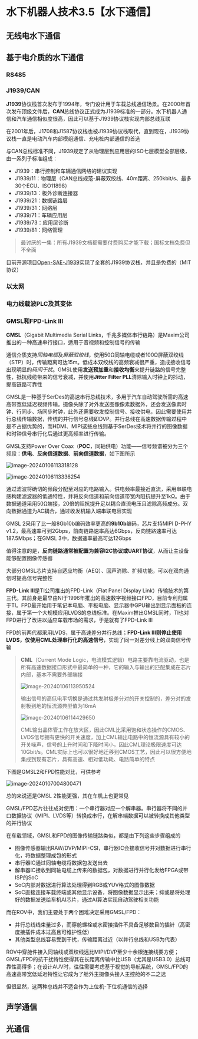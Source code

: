 # 水下机器人技术3.5【水下通信】







## 无线电水下通信







##  基于电介质的水下通信







### RS485





### J1939/CAN

**J1939**协议栈首次发布于1994年，专门设计用于车载总线通信场景。在2000年首次发布顶级文件后，**CAN**总线协议正式成为J1939标准的一部分。水下机器人通信和汽车通信相似度很高，因此可以基于J1939协议栈实现内部总线互联

在2001年后，J1708和J1587协议栈也被J1939协议栈取代，直到现在，J1939协议栈一直是电动汽车内部模组通信、充电桩内部通信的首选

与CAN总线标准不同，J1939规定了从物理层到应用层的ISO七层模型全部层级，由一系列子标准组成：

* J1939：串行控制和车辆通信网络的建议实现
* J1939/11：物理层（CAN总线规范-屏蔽双绞线、40m距离、250kbit/s、最多30个ECU、ISO11898）
* J1939/13：板外诊断连接器
* J1939/21：数据链路层
* J1939/31：网络层
* J1939/71：车辆应用层
* J1939/73：应用层诊断
* J1939/81：网络管理

> 最讨厌的一集：所有J1939文档都需要付费购买才能下载；国标文档免费但不全面

目前开源项目[Open-SAE-J1939](https://github.com/DanielMartensson/Open-SAE-J1939/tree/main)实现了全套的J1939协议栈，并且是免费的（MIT协议）

### 以太网







### 电力线载波PLC及其变体







### GMSL和FPD-Link III

**GMSL**（Gigabit Multimedia Serial Links，千兆多媒体串行链路）是Maxim公司推出的一种高速串行接口，适用于音视频和控制信号的传输

通信介质支持*同轴电缆*及*屏蔽双绞线*，使用50Ω同轴电缆或者100Ω屏蔽双绞线（STP）时，传输距离可达15m。低成本双绞线的高频衰减很严重，造成接收信号出现明显的*码间干扰*。GMSL使用**发送预加重**和**接收均衡**来提升链路的信号完整性，抵抗线缆带来的信号衰减，并使用**Jitter Filter PLL**清除输入时钟上的抖动，提高链路可靠性

GMSL是一种基于SerDes的高速串行总线技术，多用于汽车自动驾驶所需的高速高带宽低延迟视频传输。摄像头除了对外发送图像像素数据外，还会发送像素时钟、行同步、场同步时钟，此外还需要收发控制信号、接收供电，因此需要使用并行总线传输数据，传统的并行信号总线即DVP。并行总线在高速数据传输过程中是不占据优势的，而HDMI、MIPI这些总线则基于SerDes技术将并行的图像数据和时钟信号串行化后通过更高频率进行传输。

GMSL支持Power Over Coax（**POC**，同轴供电）功能——信号频谱被分为三个频段：**供电**、**反向信道数据**、**前向信道数据**，如下图所示

![image-20240106113318128](水下机器人技术3.5【水下通信】.assets/image-20240106113318128.png)

![image-20240106113336254](水下机器人技术3.5【水下通信】.assets/image-20240106113336254.png)



通过滤波将确切的频段分配至对应的电路输入。供电频率最接近直流，采用串联电感构建滤波器的低通特性，并将反向信道和前向信道带宽内阻抗提升至1kΩ。由于数据通道采用50Ω端接，20倍的阻抗提升足以耦合直流电压且滤除高频成分。双向数据通道为AC耦合，通过收发机输入端串联电容实现

GMSL 2采用了比一般8Gb10b编码效率更高的**9b10b**编码，芯片支持MIPI D-PHY v1.2，最高速率可到2Gbps，前向链路速率高达6Gbps，反向链路速率可达187.5Mbps；在GMSL 3中，数据速率最高可达12Gbps

值得注意的是，**反向链路通常被配置为兼容I2C协议或UART协议**，从而让主设备能够配置图像传感器

大部分GMSL芯片支持自适应均衡（AEQ）、回声消除、扩频功能，可以在双向通信时提高信号完整性

**FPD-Link III**是TI公司推出的FPD-Link（Flat Panel Display Link）传输技术的第三代。其前身是最早由NI于1996年推出的高速数字视频接口FPD，目前专利归属于TI。FPD最开始用于笔记本电脑、平板电脑、显示器中GPU输出到显示面板的连接，属于第一个大规模应用LVDS的总线标准。在Maxim推出GMSL同时，TI也对FPD进行了改进以适应车载市场的需求，于是就有了FPD-Link III

FPD的前两代都采用LVDS，属于高速差分并行总线；**FPD-Link III则停止使用LVDS，仅使用CML处理串行化的高速信号**，实现了同一对差分线上的双向信号传输

> **CML**（Current Mode Logic，电流模式逻辑）电路主要靠电流驱动，也是所有高速数据接口形式中最简单的一种，它的输入与输出的匹配集成在芯片内部，基本不需要外部端接
>
> ![image-20240106113950524](水下机器人技术3.5【水下通信】.assets/image-20240106113950524.png)
>
> 输出信号的高低电平切换是通过共发射极差分对的开关控制的，差分对的发射极到地的恒流源典型值为16mA
>
> ![image-20240106114429650](水下机器人技术3.5【水下通信】.assets/image-20240106114429650.png)
>
> CML输出晶体管工作在放大区，因此CML比采用饱和状态操作的CMOS、LVDS信号拥有更快的开关速度，加上CML输出电路中的恒流源具有较小的开关噪声，信号的上升时间和下降时间小，因此CML理论极限速度可达10Gbit/s。CML实际上也可以很好地迁移到CMOS工艺，因此可以很方便地集成到现有芯片，具有高速、相对低功耗、电路简单的特点

下图是GMSL2和FPD性能对比，可供参考

![image-20240107004800471](水下机器人技术3.5【水下通信】.assets/image-20240107004800471.png)

总的来说还是GMSL 2性能更强，其在车机上也更常见

GMSL/FPD芯片往往成对使用：一个串行器对应一个解串器。串行器将不同的并口数据协议（MIPI、LVDS等）转换成串行，在解串端数据可以被转换成其他类型的并行协议

在车载领域，GMSL和FPD的图像传输链路类似，都是由下列这些步骤组成的

* 图像传感器输出RAW/DVP/MIPI-CSI，串行器IC会接收信号并对数据进行串行化，将数据整理成包的形式
* 串行器IC通过同轴电缆将数据包发送出去
* 解串器IC接收到同轴电缆上传来的数据包，对数据进行并行化发给FPGA或带ISP的SoC
* SoC内部对数据进行算法处理得到RGB或YUV格式的图像数据
* SoC直接连接车载终端或其他显示设备，将图像数据显示出来；抑或是将处理好的数据发送给车机AI芯片，通过AI算法实现自动驾驶相关功能

而在ROV中，我们主要处于两个困难决定采用GMSL/FPD：

* 并行总线线束量过多，而穿舱螺栓或水密接插件不具备足够数目的插针（高密度接插件成本过高且可维护性低）
* 其他类型总线容易受到干扰，传输距离过近（以并行总线和USB为代表）

ROV中穿舱件接入同轴线或双绞线远比MIPI/DVP至少十余根连接线要方便；GMSL/FPD的抗干扰特性使得其在长距离传输中比USB（尤其是USB3.0）总线可靠性高得多；在设计AUV时，往往需要考虑基于视觉的导航系统，GMSL/FPD的高速高带宽低延迟特性让它成为了舱外主摄像头接入主控舱的不二之选

但很显然，这两种总线并不适合作为上位机-下位机通信的选择

## 声学通信







## 光通信







